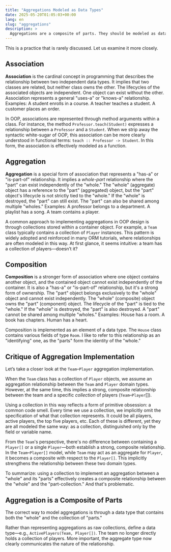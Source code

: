 ```yaml
---
title: "Aggregations Modeled as Data Types"
date: 2025-05-20T01:05:03+00:00
lang: en
slug: "aggregations"
description: >
  Aggregations are a composite of parts. They should be modeled as data types, not collections.
---
```


This is a practice that is rarely discussed. Let us examine it more closely.

## Association

**Association** is the cardinal concept in programming that describes the relationship between two independent data types. It implies that two classes are related, but neither class owns the other. The lifecycles of the associated objects are independent. One object can exist without the other. Association represents a general "uses-a" or "knows-a" relationship. Examples: A student enrolls in a course. A teacher teaches a student. A customer places an order.

In OOP, associations are represented through method arguments within a class. For instance, the method `Professor.teach(Student)` expresses a relationship between a `Professor` and a `Student`. When we strip away the syntactic white-sugar of OOP, this association can be more clearly understood in functional terms: `teach :: Professor -> Student`. In this form, the association is effectively modeled as a function.

## Aggregation

**Aggregation** is a special form of association that represents a "has-a" or "is-part-of" relationship. It implies a _whole-part_ relationship where the "part" can exist independently of the "whole." The "whole" (aggregate) object has a reference to the "part" (aggregated) object, but the "part" object's lifecycle is not strictly tied to the "whole." If the "whole" is destroyed, the "part" can still exist. The "part" can also be shared among multiple "wholes." Examples: A professor belongs to a department. A playlist has a song. A team contains a player.

A common approach to implementing aggregations in OOP design is through collections stored within a container object. For example, a `Team` class typically contains a collection of `Player` instances. This pattern is widely adopted and reinforced in many ORM tutorials, where relationships are often modeled in this way. At first glance, it seems intuitive: a team has a collection of players—doesn’t it?

## Composition

**Composition** is a stronger form of association where one object contains another object, and the contained object cannot exist independently of the container. It is also a "has-a" or "is-part-of" relationship, but it's a strong form of ownership. The "part" object belongs exclusively to the "whole" object and cannot exist independently. The "whole" (composite) object owns the "part" (component) object. The lifecycle of the "part" is tied to the "whole." If the "whole" is destroyed, the "part" is also destroyed. A "part" cannot be shared among multiple "wholes." Examples: House has a room. A book has chapters. Human has a heart.

Composition is implemented as an element of a data type. The `House` class contains various fields of type `Room`. I like to refer to this relationship as an "identifying" one, as the "parts" form the identity of the "whole."

## Critique of Aggregation Implementation

Let’s take a closer look at the `Team`–`Player` aggregation implementation.

When the `Team` class has a collection of `Player` objects, we assume an aggregation relationship between the `Team` and `Player` domain types. However, at the same time, this implies a strong, composite relationship between the team and a specific _collection_ of players (`Team`–`Player`[]).

Using a collection in this way reflects a form of primitive obsession: a common code smell. Every time we use a collection, we implicitly omit the specification of what that collection represents. It could be all players, active players, the top five players, etc. Each of these is different, yet they are all modeled the same way: as a collection, distinguished only by the field or variable name.

From the `Team`'s perspective, there's no difference between containing a `Player[]` or a single `Player`—both establish a strong, composite relationship. In the `Team`–`Player[]` model, while `Team` may act as an aggregate for `Player`, it becomes a composite with respect to the `Player[]`. This implicitly strengthens the relationship between these two domain types.

To summarize: using a collection to implement an aggregation between a "whole" and its "parts" effectively creates a composite relationship between the "whole" and the "part-collection." And that's problematic.

## Aggregation is a Composite of Parts

The correct way to model aggregations is through a data type that contains both the "whole" and the collection of "parts."

Rather than representing aggregations as raw collections, define a data type—e.g., `ActivePlayers(Team, Player[])`. The team no longer directly holds a collection of players. More important, the aggregate type now clearly communicates the nature of the relationship.
